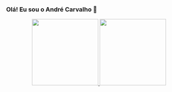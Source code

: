 ### Olá! Eu sou o André Carvalho 👋
<div align="center">
  <a href="https://github.com/Andr4Carvalho">
  <img height="180em" src="https://github-readme-stats.vercel.app/api?username=Andr4Carvalho&show_icons=true&theme=dark&include_all_commits=true&count_private=true"/>
  <img height="180em" src="https://github-readme-stats.vercel.app/api/top-langs/?username=Andr4Carvalho&layout=compact&langs_count=7&theme=dark"/>
</div>
